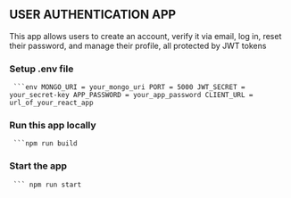 ##          USER AUTHENTICATION APP
This app allows users to create an account, verify it via email, log in, reset their password, and manage their profile, all protected by JWT tokens

### Setup .env file
` ```env
 MONGO_URI = your_mongo_uri
 PORT = 5000
 JWT_SECRET = your_secret-key
 APP_PASSWORD = your_app_password
 CLIENT_URL = url_of_your_react_app`


### Run this app locally
` ```npm run build`


### Start the app
` ``` npm run start`
